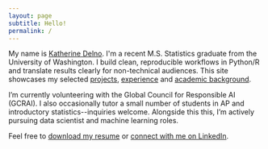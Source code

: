 ```yaml
---
layout: page
subtitle: Hello!
permalink: /
---
```


My name is [Katherine Delno](/about). I'm a recent M.S. Statistics graduate from the University of Washington. I build clean, reproducible workflows in Python/R and translate results clearly for non-technical audiences.
This site showcases my selected [projects](/projects), [experience](/experience) and [academic background](/education).

I’m currently volunteering with the Global Council for Responsible AI (GCRAI). I also occasionally tutor a small number of students in AP and introductory statistics--inquiries welcome. Alongside this this, I’m actively pursuing data scientist and machine learning roles.

Feel free to [download my resume](/assets/resume-delno,katherine.pdf) or [connect with me on LinkedIn](https://www.linkedin.com/in/katherinedelno/).